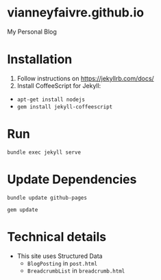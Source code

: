 # vianneyfaivre.github.io

My Personal Blog

# Installation

1. Follow instructions on https://jekyllrb.com/docs/
2. Install CoffeeScript for Jekyll:
  - `apt-get install nodejs`
  - `gem install jekyll-coffeescript`

# Run

`bundle exec jekyll serve`

# Update Dependencies

`bundle update github-pages`

`gem update`

# Technical details

- This site uses Structured Data 
  - `BlogPosting` in `post.html`
  - `BreadcrumbList` in `breadcrumb.html`
